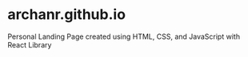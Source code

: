 # archanr.github.io
Personal Landing Page
created using HTML, CSS, and JavaScript with React Library
